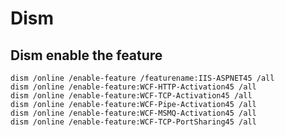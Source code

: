 # Dism
## Dism enable the feature
    dism /online /enable-feature /featurename:IIS-ASPNET45 /all
    dism /online /enable-feature:WCF-HTTP-Activation45 /all
    dism /online /enable-feature:WCF-TCP-Activation45 /all
    dism /online /enable-feature:WCF-Pipe-Activation45 /all
    dism /online /enable-feature:WCF-MSMQ-Activation45 /all
    dism /online /enable-feature:WCF-TCP-PortSharing45 /all
